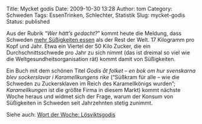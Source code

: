 Title: Mycket godis
Date: 2009-10-30 13:28
Author: tom
Category: Schweden
Tags: EssenTrinken, Schlechter, Statistik
Slug: mycket-godis
Status: published

Aus der Rubrik “*Wer hätt’s gedacht?*” kommt heute die Meldung, dass
Schweden [mehr Süßigkeiten
essen](http://www.dn.se/nyheter/svenskarna-ater-mest-godis-i-varlden-1.985315)
als der Rest der Welt. 17 Kilogramm pro Kopf und Jahr. Etwa ein Viertel
der 50 Kilo Zucker, die ein Durchschnittsschwede pro Jahr zu sich nimmt
(das ist dreimal so viel wie die Weltgesundheitsorganisation rät) kommt
damit von Süßigkeiten.

Ein Buch mit dem schönen Titel *Godis åt folket – en bok om hur
svenskarna blev sockerslavar i Karamellkungens rike* (“Süßkram für alle
– wie die Schweden zu Zuckersklaven im Reich des Karamellkönigs wurden”;
*Karamellkungen* ist die größte Firma in diesem Markt) kommt nächste
Woche heraus und widmet sich der Frage, warum der Konsum von Süßigkeiten
in Schweden seit Jahrzehnten stetig zunimmt.

Siehe auch: [Wort der Woche:
Lösviktsgodis](http://www.fiket.de/2006/07/23/wort-der-woche-loesviktsgodis/)

